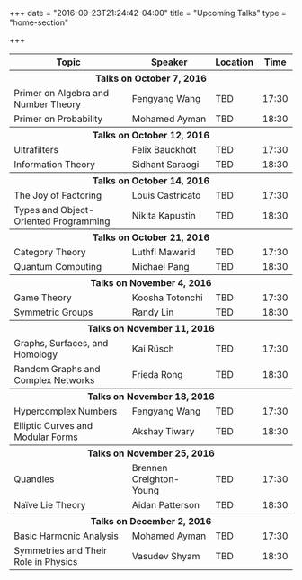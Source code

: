 +++
date = "2016-09-23T21:24:42-04:00"
title = "Upcoming Talks"
type = "home-section"

+++

<table>
<thead>
<tr>
  <th>Topic</th>
  <th>Speaker</th>
  <th>Location</th>
  <th>Time</th>
</tr>
</thead>
<tbody>
<tr><th colspan=4>Talks on October 7, 2016</th></tr>
<tr>
  <td>Primer on Algebra and Number Theory</td>
  <td>Fengyang Wang</td>
  <td>TBD</td>
  <td>17:30</td>
</tr>
<tr>
  <td>Primer on Probability</td>
  <td>Mohamed Ayman</td>
  <td>TBD</td>
  <td>18:30</td>
</tr>
<tr><th colspan=4>Talks on October 12, 2016</th></tr>
<tr>
  <td>Ultrafilters</td>
  <td>Felix Bauckholt</td>
  <td>TBD</td>
  <td>17:30</td>
</tr>
<tr>
  <td>Information Theory</td>
  <td>Sidhant Saraogi</td>
  <td>TBD</td>
  <td>18:30</td>
</tr>
<tr><th colspan=4>Talks on October 14, 2016</th></tr>
<tr>
  <td>The Joy of Factoring</td>
  <td>Louis Castricato</td>
  <td>TBD</td>
  <td>17:30</td>
</tr>
<tr>
  <td>Types and Object-Oriented Programming</td>
  <td>Nikita Kapustin</td>
  <td>TBD</td>
  <td>18:30</td>
</tr>
<tr><th colspan=4>Talks on October 21, 2016</th></tr>
<tr>
  <td>Category Theory</td>
  <td>Luthfi Mawarid</td>
  <td>TBD</td>
  <td>17:30</td>
</tr>
<tr>
  <td>Quantum Computing</td>
  <td>Michael Pang</td>
  <td>TBD</td>
  <td>18:30</td>
</tr>
<tr><th colspan=4>Talks on November 4, 2016</th></tr>
<tr>
  <td>Game Theory</td>
  <td>Koosha Totonchi</td>
  <td>TBD</td>
  <td>17:30</td>
</tr>
<tr>
  <td>Symmetric Groups</td>
  <td>Randy Lin</td>
  <td>TBD</td>
  <td>18:30</td>
</tr>
<tr><th colspan=4>Talks on November 11, 2016</th></tr>
<tr>
  <td>Graphs, Surfaces, and Homology</td>
  <td>Kai Rüsch</td>
  <td>TBD</td>
  <td>17:30</td>
</tr>
<tr>
  <td>Random Graphs and Complex Networks</td>
  <td>Frieda Rong</td>
  <td>TBD</td>
  <td>18:30</td>
</tr>
<tr><th colspan=4>Talks on November 18, 2016</th></tr>
<tr>
  <td>Hypercomplex Numbers</td>
  <td>Fengyang Wang</td>
  <td>TBD</td>
  <td>17:30</td>
</tr>
<tr>
  <td>Elliptic Curves and Modular Forms</td>
  <td>Akshay Tiwary</td>
  <td>TBD</td>
  <td>18:30</td>
</tr>
<tr><th colspan=4>Talks on November 25, 2016</th></tr>
<tr>
  <td>Quandles</td>
  <td>Brennen Creighton-Young</td>
  <td>TBD</td>
  <td>17:30</td>
</tr>
<tr>
  <td>Naïve Lie Theory</td>
  <td>Aidan Patterson</td>
  <td>TBD</td>
  <td>18:30</td>
</tr>
<tr><th colspan=4>Talks on December 2, 2016</th></tr>
<tr>
  <td>Basic Harmonic Analysis</td>
  <td>Mohamed Ayman</td>
  <td>TBD</td>
  <td>17:30</td>
</tr>
<tr>
  <td>Symmetries and Their Role in Physics</td>
  <td>Vasudev Shyam</td>
  <td>TBD</td>
  <td>18:30</td>
</tr>
</tbody>
</table>
